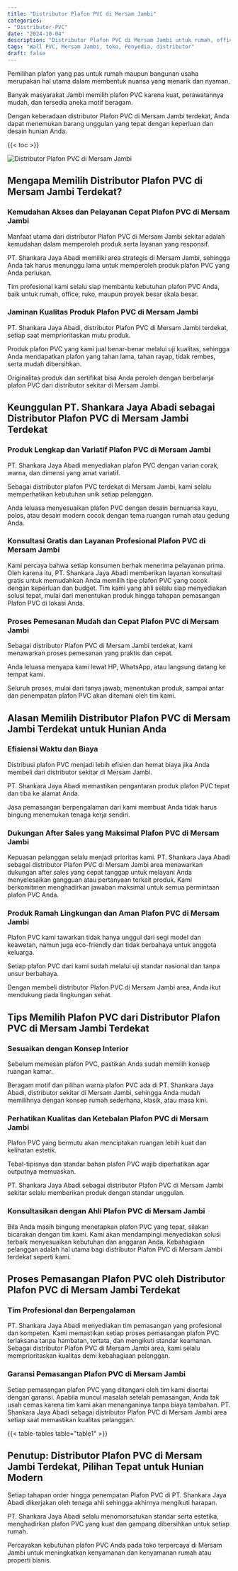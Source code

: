```yaml
---
title: "Distributor Plafon PVC di Mersam Jambi"
categories: 
- "Distributor-PVC"
date: "2024-10-04"
description: "Distributor Plafon PVC di Mersam Jambi untuk rumah, office, dan ritel. Material berkualitas, pilihan motif, variasi warna modern, beserta layanan pemasangan oleh teknisi berpengalaman serta garansi resmi!|Jasa penjualan Plafon PVC di Mersam Jambi bagi keperluan hunian, kantor, atau toko, beserta produk berkualitas dan pemasangan oleh tim ahli dan garansi resmi.|Alternatif Plafon PVC di Mersam Jambi yang andal untuk hunian, office, dan toko, dengan produk terbaik dan pemasangan oleh teknisi berpengalaman dan garansi resmi.|Distribusi Plafon PVC di Mersam Jambi untuk rumah, kantor, serta ritel, dengan panel terbaik dan instalasi ditangani oleh teknisi profesional, lengkap dengan kepastian resmi.}"
tags: "Wall PVC, Mersam Jambi, toko, Penyedia, distributor"
draft: false
---
```


Pemilihan plafon yang pas untuk rumah maupun bangunan usaha merupakan hal utama dalam membentuk nuansa yang menarik dan nyaman.

Banyak masyarakat Jambi memilih plafon PVC karena kuat, perawatannya mudah, dan tersedia aneka motif beragam.

Dengan keberadaan distributor Plafon PVC di Mersam Jambi terdekat, Anda dapat menemukan barang unggulan yang tepat dengan keperluan dan desain hunian Anda.

{{< toc >}}

![Distributor Plafon PVC di Mersam Jambi](/images/Distributor-PVC/Distributor-Plafon-PVC-di-Mersam-Jambi.png)


## Mengapa Memilih Distributor Plafon PVC di Mersam Jambi Terdekat?

### Kemudahan Akses dan Pelayanan Cepat Plafon PVC di Mersam Jambi

Manfaat utama dari distributor Plafon PVC di Mersam Jambi sekitar adalah kemudahan dalam memperoleh produk serta layanan yang responsif.

PT. Shankara Jaya Abadi memiliki area strategis di Mersam Jambi, sehingga Anda tak harus menunggu lama untuk memperoleh produk plafon PVC yang Anda perlukan.

Tim profesional kami selalu siap membantu kebutuhan plafon PVC Anda, baik untuk rumah, office, ruko, maupun proyek besar skala besar.

### Jaminan Kualitas Produk Plafon PVC di Mersam Jambi

PT. Shankara Jaya Abadi, distributor Plafon PVC di Mersam Jambi terdekat, setiap saat memprioritaskan mutu produk.

Produk plafon PVC yang kami jual benar-benar melalui uji kualitas, sehingga Anda mendapatkan plafon yang tahan lama, tahan rayap, tidak rembes, serta mudah dibersihkan.

Originalitas produk dan sertifikat bisa Anda peroleh dengan berbelanja plafon PVC dari distributor sekitar di Mersam Jambi.

## Keunggulan PT. Shankara Jaya Abadi sebagai Distributor Plafon PVC di Mersam Jambi Terdekat

### Produk Lengkap dan Variatif Plafon PVC di Mersam Jambi

PT. Shankara Jaya Abadi menyediakan plafon PVC dengan varian corak, warna, dan dimensi yang amat variatif.

Sebagai distributor plafon PVC terdekat di Mersam Jambi, kami selalu memperhatikan kebutuhan unik setiap pelanggan.

Anda leluasa menyesuaikan plafon PVC dengan desain bernuansa kayu, polos, atau desain modern cocok dengan tema ruangan rumah atau gedung Anda.

### Konsultasi Gratis dan Layanan Profesional Plafon PVC di Mersam Jambi

Kami percaya bahwa setiap konsumen berhak menerima pelayanan prima. Oleh karena itu, PT. Shankara Jaya Abadi memberikan layanan konsultasi gratis untuk memudahkan Anda memilih tipe plafon PVC yang cocok dengan keperluan dan budget. Tim kami yang ahli selalu siap menyediakan solusi tepat, mulai dari menentukan produk hingga tahapan pemasangan Plafon PVC di lokasi Anda.

### Proses Pemesanan Mudah dan Cepat Plafon PVC di Mersam Jambi

Sebagai distributor Plafon PVC di Mersam Jambi terdekat, kami menawarkan proses pemesanan yang praktis dan cepat.

Anda leluasa menyapa kami lewat HP, WhatsApp, atau langsung datang ke tempat kami.

Seluruh proses, mulai dari tanya jawab, menentukan produk, sampai antar dan penempatan plafon PVC akan ditemani oleh tim kami.

## Alasan Memilih Distributor Plafon PVC di Mersam Jambi Terdekat untuk Hunian Anda

### Efisiensi Waktu dan Biaya

Distribusi plafon PVC menjadi lebih efisien dan hemat biaya jika Anda membeli dari distributor sekitar di Mersam Jambi.

PT. Shankara Jaya Abadi memastikan pengantaran produk plafon PVC tepat dan tiba ke alamat Anda.

Jasa pemasangan berpengalaman dari kami membuat Anda tidak harus bingung menemukan tenaga kerja sendiri.

### Dukungan After Sales yang Maksimal Plafon PVC di Mersam Jambi

Kepuasan pelanggan selalu menjadi prioritas kami. PT. Shankara Jaya Abadi sebagai distributor Plafon PVC di Mersam Jambi area menawarkan dukungan after sales yang cepat tanggap untuk melayani Anda menyelesaikan gangguan atau pertanyaan terkait produk. Kami berkomitmen menghadirkan jawaban maksimal untuk semua permintaan plafon PVC Anda.

### Produk Ramah Lingkungan dan Aman Plafon PVC di Mersam Jambi

Plafon PVC kami tawarkan tidak hanya unggul dari segi model dan keawetan, namun juga eco-friendly dan tidak berbahaya untuk anggota keluarga.

Setiap plafon PVC dari kami sudah melalui uji standar nasional dan tanpa unsur berbahaya.

Dengan membeli distributor Plafon PVC di Mersam Jambi area, Anda ikut mendukung pada lingkungan sehat.

## Tips Memilih Plafon PVC dari Distributor Plafon PVC di Mersam Jambi Terdekat

### Sesuaikan dengan Konsep Interior

Sebelum memesan plafon PVC, pastikan Anda sudah memilih konsep ruangan kamar.

Beragam motif dan pilihan warna plafon PVC ada di PT. Shankara Jaya Abadi, distributor sekitar di Mersam Jambi, sehingga Anda mudah memilihnya dengan konsep rumah sederhana, klasik, atau masa kini.

### Perhatikan Kualitas dan Ketebalan Plafon PVC di Mersam Jambi

Plafon PVC yang bermutu akan menciptakan ruangan lebih kuat dan kelihatan estetik.

Tebal-tipisnya dan standar bahan plafon PVC wajib diperhatikan agar outputnya memuaskan.

PT. Shankara Jaya Abadi sebagai distributor Plafon PVC di Mersam Jambi sekitar selalu memberikan produk dengan standar unggulan.

### Konsultasikan dengan Ahli Plafon PVC di Mersam Jambi

Bila Anda masih bingung menetapkan plafon PVC yang tepat, silakan bicarakan dengan tim kami. Kami akan mendampingi menyediakan solusi terbaik menyesuaikan kebutuhan dan anggaran Anda. Kebahagiaan pelanggan adalah hal utama bagi distributor Plafon PVC di Mersam Jambi terdekat seperti kami.

## Proses Pemasangan Plafon PVC oleh Distributor Plafon PVC di Mersam Jambi Terdekat

### Tim Profesional dan Berpengalaman

PT. Shankara Jaya Abadi menyediakan tim pemasangan yang profesional dan kompeten. Kami memastikan setiap proses pemasangan plafon PVC terlaksana tanpa hambatan, tertata, dan mengikuti standar keamanan. Sebagai distributor Plafon PVC di Mersam Jambi area, kami selalu memprioritaskan kualitas demi kebahagiaan pelanggan.

### Garansi Pemasangan Plafon PVC di Mersam Jambi

Setiap pemasangan plafon PVC yang ditangani oleh tim kami disertai dengan garansi. Apabila muncul masalah setelah pemasangan, Anda tak usah cemas karena tim kami akan menanganinya tanpa biaya tambahan. PT. Shankara Jaya Abadi sebagai distributor Plafon PVC di Mersam Jambi area setiap saat memastikan kualitas pelanggan.

{{< table-tables table="table1" >}}

## Penutup: Distributor Plafon PVC di Mersam Jambi Terdekat, Pilihan Tepat untuk Hunian Modern

Setiap tahapan order hingga penempatan Plafon PVC di PT. Shankara Jaya Abadi dikerjakan oleh tenaga ahli sehingga akhirnya mengikuti harapan.

PT. Shankara Jaya Abadi selalu menomorsatukan standar serta estetika, menghadirkan plafon PVC yang kuat dan gampang dibersihkan untuk setiap rumah.

Percayakan kebutuhan plafon PVC Anda pada toko terpercaya di Mersam Jambi untuk meningkatkan kenyamanan dan kenyamanan rumah atau properti bisnis.